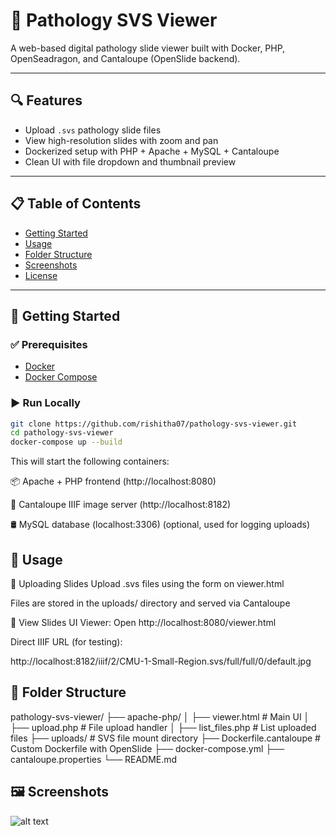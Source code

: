 # 🧪 Pathology SVS Viewer

A web-based digital pathology slide viewer built with Docker, PHP, OpenSeadragon, and Cantaloupe (OpenSlide backend).

---

## 🔍 Features

- Upload `.svs` pathology slide files
- View high-resolution slides with zoom and pan
- Dockerized setup with PHP + Apache + MySQL + Cantaloupe
- Clean UI with file dropdown and thumbnail preview

---

## 📋 Table of Contents

- [Getting Started](#-getting-started)
- [Usage](#-usage)
- [Folder Structure](#-folder-structure)
- [Screenshots](#-screenshots)
- [License](#-license)

---

## 🚀 Getting Started

### ✅ Prerequisites

- [Docker](https://www.docker.com/)
- [Docker Compose](https://docs.docker.com/compose/)

### ▶️ Run Locally

```bash
git clone https://github.com/rishitha07/pathology-svs-viewer.git
cd pathology-svs-viewer
docker-compose up --build
```

This will start the following containers:

📦 Apache + PHP frontend (http://localhost:8080)

🧠 Cantaloupe IIIF image server (http://localhost:8182)

🛢️ MySQL database (localhost:3306) (optional, used for logging uploads)

## 📂 Usage
🔼 Uploading Slides
Upload .svs files using the form on viewer.html

Files are stored in the uploads/ directory and served via Cantaloupe

🔎 View Slides
UI Viewer:
Open http://localhost:8080/viewer.html

Direct IIIF URL (for testing):

http://localhost:8182/iiif/2/CMU-1-Small-Region.svs/full/full/0/default.jpg

## 📁 Folder Structure

pathology-svs-viewer/
├── apache-php/
│   ├── viewer.html        # Main UI
│   ├── upload.php         # File upload handler
│   ├── list_files.php     # List uploaded files
├── uploads/               # SVS file mount directory
├── Dockerfile.cantaloupe  # Custom Dockerfile with OpenSlide
├── docker-compose.yml
├── cantaloupe.properties
└── README.md

## 🖼️ Screenshots

![alt text](<Screenshot 2025-06-23 at 12.43.41 PM.png>)


